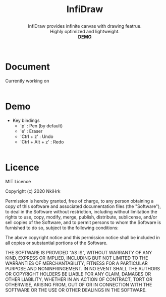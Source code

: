 # <p align="middle">InfiDraw</p>
<p align="middle">InfiDraw provides infinite canvas with drawing featrue.
<br>Highly optimized and lightweight.
<br><a href="https://nkihrk.github.io/infi-draw/"><b>DEMO</b></a>
</p>
<br>

# Document
Currently working on
<br><br>

# Demo
- Key bindings
  - 'p' : Pen (by default)
  - 'e' : Eraser
  - 'Ctrl + z' : Undo
  - 'Ctrl + Alt + z' : Redo
<br><br>

# Licence
MIT Licence

Copyright (c) 2020 NkiHrk

Permission is hereby granted, free of charge, to any person obtaining a copy of this software and associated documentation files (the "Software"), to deal in the Software without restriction, including without limitation the rights to use, copy, modify, merge, publish, distribute, sublicense, and/or sell copies of the Software, and to permit persons to whom the Software is furnished to do so, subject to the following conditions:

The above copyright notice and this permission notice shall be included in all copies or substantial portions of the Software.

THE SOFTWARE IS PROVIDED "AS IS", WITHOUT WARRANTY OF ANY KIND, EXPRESS OR IMPLIED, INCLUDING BUT NOT LIMITED TO THE WARRANTIES OF MERCHANTABILITY, FITNESS FOR A PARTICULAR PURPOSE AND NONINFRINGEMENT. IN NO EVENT SHALL THE AUTHORS OR COPYRIGHT HOLDERS BE LIABLE FOR ANY CLAIM, DAMAGES OR OTHER LIABILITY, WHETHER IN AN ACTION OF CONTRACT, TORT OR OTHERWISE, ARISING FROM, OUT OF OR IN CONNECTION WITH THE SOFTWARE OR THE USE OR OTHER DEALINGS IN THE SOFTWARE.
